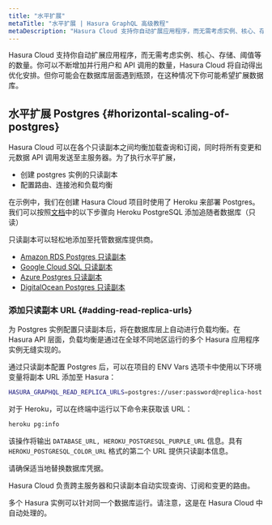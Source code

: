 ```yaml
---
title: "水平扩展"
metaTitle: "水平扩展 | Hasura GraphQL 高级教程"
metaDescription: "Hasura Cloud 支持你自动扩展应用程序，而无需考虑实例、核心、存储、阈值等的数量。"
---
```


Hasura Cloud 支持你自动扩展应用程序，而无需考虑实例、核心、存储、阈值等的数量。你可以不断增加并行用户和 API 调用的数量，Hasura Cloud 将自动得出优化安排。但你可能会在数据库层面遇到瓶颈，在这种情况下你可能希望扩展数据库。

## 水平扩展 Postgres {#horizontal-scaling-of-postgres}

Hasura Cloud 可以在各个只读副本之间均衡加载查询和订阅，同时将所有变更和元数据 API 调用发送至主服务器。为了执行水平扩展，

- 创建 postgres 实例的只读副本
- 配置路由、连接池和负载均衡

在示例中，我们在创建 Hasura Cloud 项目时使用了 Heroku 来部署 Postgres。我们可以按照[文档](https://devcenter.heroku.com/articles/heroku-postgres-follower-databases)中的以下步骤向 Heroku PostgreSQL 添加追随者数据库（只读）

只读副本可以轻松地添加至托管数据库提供商。

- [Amazon RDS Postgres 只读副本](https://docs.aws.amazon.com/AmazonRDS/latest/UserGuide/USER_PostgreSQL.Replication.ReadReplicas.html)
- [Google Cloud SQL 只读副本](https://cloud.google.com/sql/docs/postgres/replication/create-replica)
- [Azure Postgres 只读副本](https://docs.microsoft.com/en-us/azure/postgresql/howto-read-replicas-portal)
- [DigitalOcean Postgres 只读副本](https://www.digitalocean.com/docs/databases/postgresql/how-to/add-read-only-nodes/)

### 添加只读副本 URL {#adding-read-replica-urls}

为 Postgres 实例配置只读副本后，将在数据库层上自动进行负载均衡。在 Hasura API 层面，负载均衡是通过在全球不同地区运行的多个 Hasura 应用程序实例无缝实现的。

通过只读副本配置 Postgres 后，可以在项目的 ENV Vars 选项卡中使用以下环境变量将副本 URL 添加至 Hasura：

```bash
HASURA_GRAPHQL_READ_REPLICA_URLS=postgres://user:password@replica-host:5432/db
```

对于 Heroku，可以在终端中运行以下命令来获取该 URL：

```bash
heroku pg:info
```

该操作将输出 `DATABASE_URL, HEROKU_POSTGRESQL_PURPLE_URL` 信息。具有 `HEROKU_POSTGRESQL_COLOR_URL` 格式的第二个 URL 提供只读副本信息。

请确保适当地替换数据库凭据。

Hasura Cloud 负责跨主服务器和只读副本自动实现查询、订阅和变更的路由。

多个 Hasura 实例可以针对同一个数据库运行。请注意，这是在 Hasura Cloud 中自动处理的。
